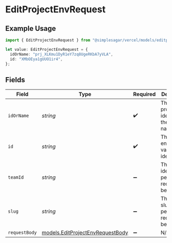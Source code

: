 # EditProjectEnvRequest

## Example Usage

```typescript
import { EditProjectEnvRequest } from "@simplesagar/vercel/models/editprojectenvop.js";

let value: EditProjectEnvRequest = {
  idOrName: "prj_XLKmu1DyR1eY7zq8UgeRKbA7yVLA",
  id: "XMbOEya1gUUO1ir4",
};
```

## Fields

| Field                                                                      | Type                                                                       | Required                                                                   | Description                                                                | Example                                                                    |
| -------------------------------------------------------------------------- | -------------------------------------------------------------------------- | -------------------------------------------------------------------------- | -------------------------------------------------------------------------- | -------------------------------------------------------------------------- |
| `idOrName`                                                                 | *string*                                                                   | :heavy_check_mark:                                                         | The unique project identifier or the project name                          | prj_XLKmu1DyR1eY7zq8UgeRKbA7yVLA                                           |
| `id`                                                                       | *string*                                                                   | :heavy_check_mark:                                                         | The unique environment variable identifier                                 | XMbOEya1gUUO1ir4                                                           |
| `teamId`                                                                   | *string*                                                                   | :heavy_minus_sign:                                                         | The Team identifier to perform the request on behalf of.                   |                                                                            |
| `slug`                                                                     | *string*                                                                   | :heavy_minus_sign:                                                         | The Team slug to perform the request on behalf of.                         |                                                                            |
| `requestBody`                                                              | [models.EditProjectEnvRequestBody](../models/editprojectenvrequestbody.md) | :heavy_minus_sign:                                                         | N/A                                                                        |                                                                            |